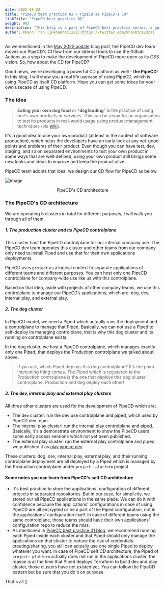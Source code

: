 ```yaml
---
date: 2022-08-22
title: "PipeCD best practice 02 - PipeCD as PipeCD's CD"
linkTitle: "PipeCD best practice 02"
weight: 992
description: "This blog is a part of PipeCD best practice series, a guideline for you to operate your own PipeCD cluster."
author: Khanh Tran ([@khanhtc1202](https://twitter.com/khanhtc1202))
---
```


As we mentioned in the [May 2022 update](/blog/2022/06/01/may-2022-update/#were-opening-more-and-more) blog post, the PipeCD dev team moves our PipeCD's CI flow from our internal tools to use the Github Actions as a step to make the development of PipeCD more open as its OSS vision. So, how about the CD for PipeCD?

Good news, we're developing a powerful CD platform as well - __the PipeCD__! In this blog, I will show you a real life usecase of using PipeCD, which is using PipeCD as itself CD platform. Hope you can get some ideas for your own usecase of using PipeCD.

### The idea

> __Eating your own dog food__ or "__dogfooding__" is the practice of using one's own products or services. This can be a way for an organization to test its products in real-world usage using product management techniques (via [wiki](https://en.wikipedia.org/wiki/Eating_your_own_dog_food)).


It's a good idea to use your own product (at least in the context of software production), which helps the developers have an early look at any not-good points and problems of their product. Even though you can have test, dev, staging, and so on separated environments to test your own product in some ways that are well-defined, using your own product still brings some new looks and ideas to improve and keep the product alive.

PipeCD team adopts that idea, we design our CD flow for PipeCD as below.

![image](/images/pipecd-cd-architecture.png)
<p style="text-align: center;">
PipeCD's CD architecture
</p>

### The PipeCD's CD architecture

We are operating 5 clusters in total for different purposes, I will walk you through all of them.

##### 1. The production cluster and its PipeCD controlplane

This cluster host the PipeCD controlplane for our internal company use. The PipeCD dev team operates this cluster and other teams from our company only need to install Piped and use that for their own applications deployments.

PipeCD uses `project` as a logical context to separate applications of different teams and different purposes. You can host only one PipeCD controlplane for company-wide use like us with this controlplane.

Based on that idea, aside with projects of other company teams, we use this controlplane to manage our PipeCD’s applications, which are: dog, dev, internal play, and external play.

##### 2. The dog cluster

In PipeCD model, we need a Piped which actually runs the deployment and a controlplane to manage that Piped. Basically, we can not use a Piped to self-deploy its managing controlplane, that is why this dog cluster and its running on controlplane exists.

In the dog cluster, we host a PipeCD controlplane, which manages exactly only one Piped, that deploys the Production controlplane we talked about above.

> If you ask, which Piped deploys this dog controlplane? It's the point interesting thing comes. The Piped which is registered to the Production controlplane is the one that deploys this dog cluster controlplane. Production and dog deploy each other!

##### 3. The dev, internal play and external play clusters

All three other clusters are used for the development of PipeCD which are:
- The dev cluster: run the dev use controlplane and piped, which used by PipeCD dev team.
- The internal play cluster: run the internal play controlplane and piped. Basically, it's a demonstrate environment to show the PipeCD users some early access versions which not yet been published.
- The external play cluster: run the external play controlplane and piped, we published it as [play.pipecd.dev](https://play.pipecd.dev).

These clusters: dog, dev, internal play, external play, and their running controlplane deployment are all deployed by a Piped which is managed by the Production controlplane under `project: platform` project.

#### Some notes you can learn from PipeCD's self CD architecture

- It's best practice to store the applications' configuration of different projects in separated repositories. But in our case, for simplicity, we stored our all PipeCD applications in the same place. We can do it with confidence because the applications' configurations in case of using PipeCD are all encrypted or be a part of the Piped configuration, not in the applications' configuration itself. In case of different teams using the same controlplane, those teams should have their own applications' configuration repo to reduce the miss.
- As mentioned in [PipeCD best practice 01 blog](/blog/2021/12/29/pipecd-best-practice-01-operate-your-own-pipecd-cluster/#:~:text=we%20highly%20recommend%20running%20each%20Piped%20inside%20each%20cluster%20and%20that%20Piped%20will%20only%20manage%20the%20applications%20on%20that%20cluster), we recommend running each Piped inside each cluster and that Piped should only manage the applications on that cluster to reduce the risk of credentials creating/sharing, you still can actually use one single Piped to deploy whatever you want. In case of PipeCD self CD architecture, the Piped of `project: platform` actually does not run in the applications cluster, the reason is at the time that Piped deploys Terraform to build dev and play cluster, those clusters have not existed yet. You can follow the PipeCD pattern but be sure that you do it on purpose.


That's all ;)
